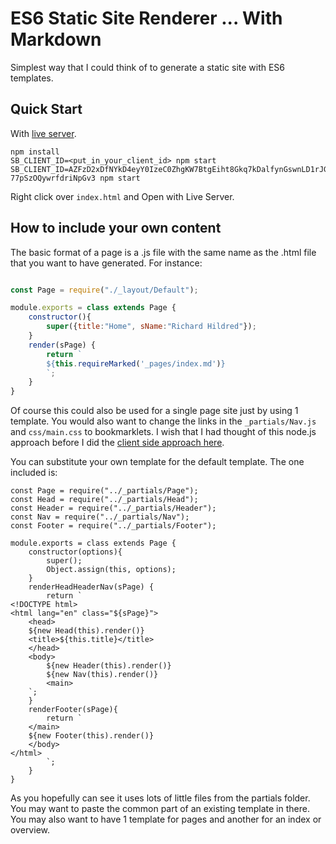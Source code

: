 # ES6 Static Site Renderer ... With Markdown

Simplest way that I could think of to generate a static site with ES6 templates.

## Quick Start

With [live server](https://marketplace.visualstudio.com/items?itemName=ritwickdey.LiveServer).

```
npm install
SB_CLIENT_ID=<put_in_your_client_id> npm start
SB_CLIENT_ID=AZFzD2xDfNYkD4eyY0IzeC0ZhgKW7BtgEiht8Gkq7kDalfynGswnLD1rJGpV-77pSzOQywrfdriNpGv3 npm start

```

Right click over `index.html` and Open with Live Server.

## How to include your own content

The basic format of a page is a .js file with the same name as the .html file that you want to have generated. For instance:

``` index.js

const Page = require("./_layout/Default");

module.exports = class extends Page {
    constructor(){
        super({title:"Home", sName:"Richard Hildred"});
    }
    render(sPage) {
        return `
        ${this.requireMarked('_pages/index.md')}
        `;
    }
}

```

Of course this could also be used for a single page site just by using 1 template. You would also want to change the links in the `_partials/Nav.js` and `css/main.css` to bookmarklets. I wish that I had thought of this node.js approach before I did the [client side approach here](https://github.com/rhildred/browserBlog).

You can substitute your own template for the default template. The one included is:

```
const Page = require("../_partials/Page");
const Head = require("../_partials/Head");
const Header = require("../_partials/Header");
const Nav = require("../_partials/Nav");
const Footer = require("../_partials/Footer");

module.exports = class extends Page {
    constructor(options){
        super();
        Object.assign(this, options);
    }
    renderHeadHeaderNav(sPage) {
        return `
<!DOCTYPE html>
<html lang="en" class="${sPage}">
    <head>
    ${new Head(this).render()}
    <title>${this.title}</title>
    </head>
    <body>
        ${new Header(this).render()}
        ${new Nav(this).render()}
        <main>
    `;
    }
    renderFooter(sPage){
        return `
    </main>
    ${new Footer(this).render()}
    </body>
</html>
        `;
    }
}

```

As you hopefully can see it uses lots of little files from the partials folder. You may want to paste the common part of an existing template in there. You may also want to have 1 template for pages and another for an index or overview.